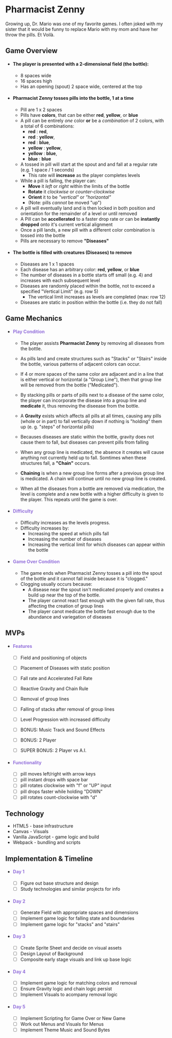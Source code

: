 <link href="https://torto21.github.io/PharmacistZenny/PharmZenny.css" rel="stylesheet"></link>

# <span>Pharmacist Zenny</span>

Growing up, Dr. Mario was one of my favorite games.  I often joked with my sister that it would be funny to replace Mario with my mom and have her throw the pills. Et Voilà.

## <orange>**Game Overview**</orange>

- #### <green>**The player is presented with a 2-dimensional field (the bottle):**</green>

  - 8 spaces wide
  - 16 spaces high
  - Has an opening (spout) 2 space wide, centered at the top

- #### <green>**Pharmacist Zenny tosses pills into the bottle, 1 at a time**</green>

  - Pill are 1 x 2 spaces
  - Pills have **colors**, that can be either 
  <red>**red**</red>, 
  <yellow>**yellow**</yellow>, or 
  <blue>**blue**</blue>
  - A pill can be entirely *one* color **or** be a *combination* of 2 colors, with a total of 6 combinations:
    - <red>**red**</red> :
      <red>**red**</red>, 
    - <red>**red**</red> :
      <yellow>**yellow**</yellow>, 
    - <red>**red**</red> :
      <blue>**blue**</blue>, 
    - <yellow>**yellow**</yellow> :
      <yellow>**yellow**</yellow>,
    - <yellow>**yellow**</yellow> :
      <blue>**blue**</blue>, 
    - <blue>**blue**<blue> :
      <blue>**blue**</blue>
  - A tossed in pill will start at the spout and and fall at a regular rate (e.g. 1 space / 1 seconds)
    - This rate will **increase** as the player completes levels
  - While a pill is falling, the player can:
    - **Move** it *left* or *right* within the limits of the bottle
    - **Rotate** it *clockwise* or *counter-clockwise*
    - **Orient** it to be *"vertical"* or *"horizontal"*
    - (Note: pills *cannot* be moved "up")
  - A pill will eventually land and is then locked in both position and orientation for the remainder of a level or until removed
  - A Pill can be **accellerated** to a faster drop rate or can be **instantly dropped** onto it's current vertical alignment
  - Once a pill lands, a new pill with a different color combination is tossed into the bottle
  - Pills are necessary to remove **"Diseases"** 


- #### <green>**The bottle is filled with creatures (Diseases) to remove**</green>

  - Diseases are 1 x 1 spaces
  - Each disease has an arbitrary color: 
  <red>**red**</red>, 
  <yellow>**yellow**</yellow>, or 
  <blue>**blue**</blue>
  - The number of diseases in a bottle starts off small (e.g. 4) and increases with each subsequent level
  - Diseases are randomly placed within the bottle, not to exceed a specified "Vertical Limit" (e.g. row 5)
    - The vertical limit increases as levels are completed (max: row 12)
  - Diseases are static in position within the bottle (i.e. they do not fall)

## <orange>**Game Mechanics**</orange>

- #### <span style="color:mediumpurple">**Play Condition**</span>

  - The player assists **Pharmacist Zenny** by removing all diseases from the bottle.
  
  - As pills land and create structures such as "Stacks" or "Stairs" inside the bottle, various patterns of adjacent colors can occur.
  
  - If 4 or more spaces of the same color are adjacent and in a line that is either vertical or horizontal (a "Group Line"), then that group line will be removed from the bottle ("Medicated").
  
  - By stacking pills or parts of pills next to a disease of the same color, the player can incorporate the disease into a group line and **medicate** it, thus removing the diseease from the bottle.
  
  - A **Gravity** exists which affects all pills at all times, causing any pills (whole or in part) to fall vertically down if nothing is "holding" them up (e. g. "steps" of horizontal pills)
  
  - Becauses diseases are static within the bottle, gravity does not cause them to fall, but diseases can prevent pills from falling
  
  - When any group line is medicated, the absence it creates will cause anything not currently held up to fall.  Somtimes when these structures fall, a **"Chain"** occurs.
  
  - **Chaining** is when a new group line forms after a previous group line is medicated.  A chain will continue until no new group line is created.
  
  - When all the diseases from a bottle are removed via medication, the level is complete and a new bottle with a higher difficulty is given to the player.  This repeats until the game is over.

- #### <span style="color:mediumpurple">**Difficulty**</span>

  - Difficulty increases as the levels progress.
  - Difficulty increases by:
    - Increasing the speed at which pills fall
    - Increasing the number of diseases
    - Increasing the vertical limit for which diseases can appear within the bottle

- #### <span style="color:mediumpurple">**Game Over Condition**</span>

  - The game ends when Pharmacist Zenny tosses a pill into the spout of the bottle and it cannot fall inside because it is "clogged."
  - Clogging usually occurs because:
    - A disease near the spout isn't medicated properly and creates a build up near the top of the bottle.
    - The player cannot react fast enough with the given fall rate, thus affecting the creation of group lines
    - The player canot medicate the bottle fast enough due to the abundance and variegation of diseases

## <orange>**MVPs**</orange>

- #### <span style="color:mediumpurple">**Features**</span>

  - [ ] Field and positioning of objects
  - [ ] Placement of Diseases with static position
  - [ ] Fall rate and Accelerated Fall Rate
  - [ ] Reactive Gravity and Chain Rule
  - [ ] Removal of group lines
  - [ ] Falling of stacks after removal of group lines
  - [ ] Level Progression with increased difficulty
  - [ ] BONUS: Music Track and Sound Effects
  - [ ] BONUS: 2 Player
  - [ ] SUPER BONUS: 2 Player vs A.I.


- #### <span style="color:mediumpurple">**Functionality**</span>

  - [ ] pill moves left/right with arrow keys
  - [ ] pill instant drops with space bar
  - [ ] pill rotates clockwise with "f" or "UP" input
  - [ ] pill drops faster while holding "DOWN"
  - [ ] pill rotates count-clockwise with "d"

## <orange>**Technology**</orange>

  - HTML5 - base infrastructure
  - Canvas - Visuals
  - Vanilla JavaScript - game logic and build
  - Webpack - bundling and scripts

## <orange>**Implementation & Timeline**</orange>

- #### <span style="color:mediumpurple">**Day 1**</span>

  - [ ] Figure out base structure and design
  - [ ] Study technologies and similar projects for info

- #### <span style="color:mediumpurple">**Day 2**</span>

  - [ ] Generate Field with appropriate spaces and dimensions
  - [ ] Implement game logic for falling state and boundaries
  - [ ] Implement game logic for "stacks" and "stairs"

- #### <span style="color:mediumpurple">**Day 3**</span>

  - [ ] Create Sprite Sheet and decide on visual assets
  - [ ] Design Layout of Background
  - [ ] Composite early stage visuals and link up base logic  

- #### <span style="color:mediumpurple">**Day 4**</span>

  - [ ] Implement game logic for matching colors and removal
  - [ ] Ensure Gravity logic and chain logic persist
  - [ ] Implement Visuals to acompany removal logic

- #### <span style="color:mediumpurple">**Day 5**</span>

  - [ ] Implement Scripting for Game Over or New Game
  - [ ] Work out Menus and Visuals for Menus
  - [ ] Implement Theme Music and Sound Bytes

<!-- </article> -->